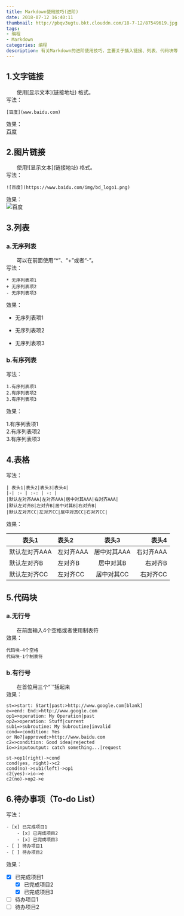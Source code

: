 ```yaml
---
title: Markdown使用技巧(进阶)
date: 2018-07-12 16:40:11
thumbnail: http://pbqv3ugtu.bkt.clouddn.com/18-7-12/87549619.jpg
tags:
- 编程
- Markdown
categories: 编程
description: 有关Markdown的进阶使用技巧，主要关于插入链接、列表、代码块等
---
```

## 1.文字链接
&emsp;&emsp;使用\[显示文本](链接地址) 格式。  
写法：  <!--more-->

    [百度](www.baidu.com)  
效果：  
[百度](www.baidu.com)
## 2.图片链接
&emsp;&emsp;使用!\[显示文本](链接地址) 格式。  
写法：  

    ![百度](https://www.baidu.com/img/bd_logo1.png)
效果：  
![百度](https://www.baidu.com/img/bd_logo1.png)  
## 3.列表  
### a.无序列表  
&emsp;&emsp;可以在前面使用“*”、“+”或者“-”。  
写法：  

    * 无序列表项1  
    + 无序列表项2  
    - 无序列表项3  
效果：

* 无序列表项1  
+ 无序列表项2  
- 无序列表项3  

### b.有序列表  
写法：  

    1.有序列表项1  
    2.有序列表项2  
    3.有序列表项3  
效果：  

1.有序列表项1  
2.有序列表项2  
3.有序列表项3  
## 4.表格  
写法：  

    | 表头1|表头2|表头3|表头4|  
    |-| :- | :-: | -: |  
    |默认左对齐AAA|左对齐AAA|居中对其AAA|右对齐AAA|  
    |默认左对齐B|左对齐B|居中对其B|右对齐B|  
    |默认左对齐CC|左对齐CC|居中对其CC|右对齐CC|  
效果：  

| 表头1|表头2|表头3|表头4|
|-| :- | :-: | -: |
|默认左对齐AAA|左对齐AAA|居中对其AAA|右对齐AAA|
|默认左对齐B|左对齐B|居中对其B|右对齐B|
|默认左对齐CC|左对齐CC|居中对其CC|右对齐CC|
## 5.代码块  
### a.无行号
&emsp;&emsp;在前面输入4个空格或者使用制表符  
效果：  

    代码块-4个空格  
    代码块-1个制表符  
### b.有行号  
&emsp;&emsp;在首位用三个“`”括起来  
效果：  
```
st=>start: Start|past:>http://www.google.com[blank]
e=>end: End:>http://www.google.com
op1=>operation: My Operation|past
op2=>operation: Stuff|current
sub1=>subroutine: My Subroutine|invalid
cond=>condition: Yes 
or No?|approved:>http://www.baidu.com
c2=>condition: Good idea|rejected
io=>inputoutput: catch something...|request

st->op1(right)->cond
cond(yes, right)->c2
cond(no)->sub1(left)->op1
c2(yes)->io->e
c2(no)->op2->e
```
## 6.待办事项（To-do List）
写法：  

    - [x] 已完成项目1
        - [x] 已完成项目2
        - [x] 已完成项目3
    - [ ] 待办项目1
    - [ ] 待办项目2
效果：
- [x] 已完成项目1
    - [x] 已完成项目2
    - [x] 已完成项目3
- [ ] 待办项目1
- [ ] 待办项目2  

